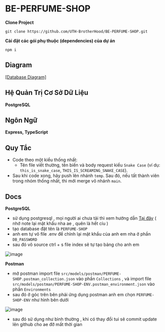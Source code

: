 # BE-PERFUME-SHOP

<b>Clone Project</b>

```shell
git clone https://github.com/UTH-BrotherHood/BE-PERFUME-SHOP.git
```

<b>Cài đặt các gói phụ thuộc (dependencies) của dự án</b>


```shell
npm i
```


## Diagram

[[Database Diagram]](https://drive.google.com/file/d/1k9zk4nAovzhe9ZmbbbHEmulDzb1u-Rmf/view)

## Hệ Quản Trị Cơ Sở Dữ Liệu

**PostgreSQL**


## Ngôn Ngữ

**Express, TypeScript**

## Quy Tắc

- Code theo một kiểu thống nhất:
  - Tên file viết thường, tên biến và body request kiểu `Snake Case` (ví dụ: `this_is_snake_case`, `THIS_IS_SCREAMING_SNAKE_CASE`).
- Sau khi code xong, hãy push lên nhánh `temp`. Sau đó, nếu tất thành viên trong nhóm thống nhất, thì mới merge vô nhánh `main`.


## Docs
**PostgreSQL**

- sử dụng postgresql , mọi người ai chưa tải thì xem hướng dẫn <a href="https://www.youtube.com/watch?v=7w06A_BImxE">Tại đây</a> ( nhớ note lại mật khẩu nha ae , quên là hết cíu )
- tạo database đặt tên là  `PERFUME-SHOP`
- anh em tự vô file .env để chỉnh lại mật khẩu của anh em nha ở phần `DB_PASSWORD`
- sau đó vô source ctrl + s file index sẽ tự tạo bảng cho anh em


![image](https://github.com/UTH-BrotherHood/BE-PERFUME-SHOP/assets/110114506/b084a2df-ee85-4fbb-adfd-ced9600378e2)


**Postman**
- mở postman import file `src/models/postman/PERFUME-SHOP.postman_collection.json` vào phần `Collections` , và import file `src/models/postman/PERFUME-SHOP-ENV.postman_environment.json` vào phần `Environments`
- sau đó ở góc trên bên phải ứng dụng postman anh em chọn `PERFUME-SHOP-ENV` như hình bên dưới

![image](https://github.com/UTH-BrotherHood/BE-PERFUME-SHOP/assets/110114506/a17733b0-482a-491b-9493-4c7a68ec9c60)

- sau đó sử dụng như bình thường , khi có thay đổi tui sẽ commit update lên github cho ae đỡ mất thời gian


